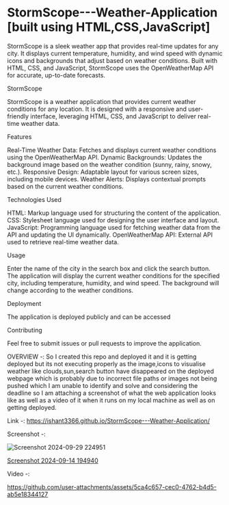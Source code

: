 # StormScope---Weather-Application [built using HTML,CSS,JavaScript]
StormScope is a sleek weather app that provides real-time updates for any city. It displays current temperature, humidity, and wind speed with dynamic icons and backgrounds that adjust based on weather conditions. Built with HTML, CSS, and JavaScript, StormScope uses the OpenWeatherMap API for accurate, up-to-date forecasts.

StormScope

StormScope is a weather application that provides current weather conditions for any location. It is designed with a responsive and user-friendly interface, leveraging HTML, CSS, and JavaScript to deliver real-time weather data.

Features

Real-Time Weather Data: Fetches and displays current weather conditions using the OpenWeatherMap API.
Dynamic Backgrounds: Updates the background image based on the weather condition (sunny, rainy, snowy, etc.).
Responsive Design: Adaptable layout for various screen sizes, including mobile devices.
Weather Alerts: Displays contextual prompts based on the current weather conditions.

Technologies Used

HTML: Markup language used for structuring the content of the application.
CSS: Stylesheet language used for designing the user interface and layout.
JavaScript: Programming language used for fetching weather data from the API and updating the UI dynamically.
OpenWeatherMap API: External API used to retrieve real-time weather data.

Usage

Enter the name of the city in the search box and click the search button.
The application will display the current weather conditions for the specified city, including temperature, humidity, and wind speed.
The background will change according to the weather conditions.

Deployment

The application is deployed publicly and can be accessed 

Contributing

Feel free to submit issues or pull requests to improve the application.

OVERVIEW -: So I created this repo and deployed it and it is getting deployed but its not executing properly as the image,icons to visualise weather like clouds,sun,search button have disappeared on the deployed webpage which is probably due to incorrect file paths or images not being pushed which I am unable to identify and solve and considering the deadline so I am attaching a screenshot of what the web application looks like as well as a video of it when it runs on my local machine as well as on getting deployed.

Link -: https://ishant3366.github.io/StormScope---Weather-Application/

Screenshot -:

![Screenshot 2024-09-29 224951](https://github.com/user-attachments/assets/52586aa3-e0ff-4efc-9b38-bcdb1b1c5e4a)

[Screenshot 2024-09-14 194940](https://github.com/user-attachments/assets/7272c28c-7d14-4572-83f7-cfc6804843fe)


Video -:

https://github.com/user-attachments/assets/5ca4c657-cec0-4762-b4d5-ab5e18344127



